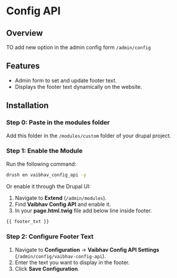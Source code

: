 # Config API

## Overview
TO add new option in the admin config form `/admin/config`

## Features
- Admin form to set and update footer text.
- Displays the footer text dynamically on the website.

## Installation

### Step 0: Paste in the modules folder
Add this folder in the `/modules/custom` folder of your drupal project.

### Step 1: Enable the Module
Run the following command:
```bash
drush en vaibhav_config_api -y
```
Or enable it through the Drupal UI:
1. Navigate to **Extend** (`/admin/modules`).
2. Find **Vaibhav Config API** and enable it.
3. In your **page.html.twig** file add below line inside footer.
```php
{{ footer_txt }}
```

### Step 2: Configure Footer Text
1. Navigate to **Configuration** → **Vaibhav Config API Settings** (`/admin/config/vaibhav-config-api`).
2. Enter the text you want to display in the footer.
3. Click **Save Configuration**.
